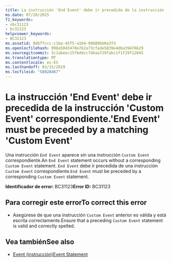```yaml
---
title: La instrucción 'End Event' debe ir precedida de la instrucción 'Custom Event' correspondiente.
ms.date: 07/20/2015
f1_keywords:
- vbc31123
- bc31123
helpviewer_keywords:
- BC31123
ms.assetid: 8dbffccc-c1ba-45f5-a1b4-90889bb0a3fd
ms.openlocfilehash: 098a5043478e7b2a73cfade5839e4d6a39476629
ms.sourcegitcommit: 5c1abeec15fbddcc7dbaa729fabc1f1f29f12045
ms.translationtype: MT
ms.contentlocale: es-ES
ms.lasthandoff: 03/15/2019
ms.locfileid: "58028467"
---
```

# <a name="end-event-must-be-preceded-by-a-matching-custom-event"></a><span data-ttu-id="afecf-102">La instrucción 'End Event' debe ir precedida de la instrucción 'Custom Event' correspondiente.</span><span class="sxs-lookup"><span data-stu-id="afecf-102">'End Event' must be preceded by a matching 'Custom Event'</span></span>
<span data-ttu-id="afecf-103">Una instrucción `End Event` aparece sin una instrucción `Custom Event` correspondiente.</span><span class="sxs-lookup"><span data-stu-id="afecf-103">An `End Event` statement occurs without a corresponding `Custom Event` statement.</span></span> <span data-ttu-id="afecf-104">`End Event` debe ir precedida de una instrucción `Custom Event` correspondiente.</span><span class="sxs-lookup"><span data-stu-id="afecf-104">`End Event` must be preceded by a corresponding `Custom Event` statement.</span></span>  
  
 <span data-ttu-id="afecf-105">**Identificador de error:** BC31123</span><span class="sxs-lookup"><span data-stu-id="afecf-105">**Error ID:** BC31123</span></span>  
  
## <a name="to-correct-this-error"></a><span data-ttu-id="afecf-106">Para corregir este error</span><span class="sxs-lookup"><span data-stu-id="afecf-106">To correct this error</span></span>  
  
-   <span data-ttu-id="afecf-107">Asegúrese de que una instrucción `Custom Event` anterior es válida y está escrita correctamente.</span><span class="sxs-lookup"><span data-stu-id="afecf-107">Ensure that a preceding `Custom Event` statement is valid and correctly spelled.</span></span>  
  
## <a name="see-also"></a><span data-ttu-id="afecf-108">Vea también</span><span class="sxs-lookup"><span data-stu-id="afecf-108">See also</span></span>

- [<span data-ttu-id="afecf-109">Event (instrucción)</span><span class="sxs-lookup"><span data-stu-id="afecf-109">Event Statement</span></span>](../../visual-basic/language-reference/statements/event-statement.md)
